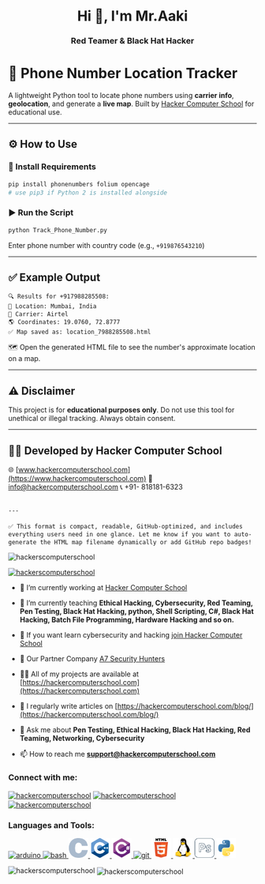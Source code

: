 <h1 align="center">Hi 👋, I'm Mr.Aaki</h1>
<h3 align="center">Red Teamer & Black Hat Hacker</h3>

# 📱 Phone Number Location Tracker

A lightweight Python tool to locate phone numbers using **carrier info**, **geolocation**, and generate a **live map**. Built by [Hacker Computer School](https://www.hackercomputerschool.com) for educational use.

---

## ⚙️ How to Use

### 🔧 Install Requirements
```bash
pip install phonenumbers folium opencage
# use pip3 if Python 2 is installed alongside
````

### ▶️ Run the Script

```bash
python Track_Phone_Number.py
```

Enter phone number with country code (e.g., `+919876543210`)

---

## ✅ Example Output

```text
🔍 Results for +917988285508:
📍 Location: Mumbai, India
📡 Carrier: Airtel
🌎 Coordinates: 19.0760, 72.8777
✅ Map saved as: location_7988285508.html
```

🗺️ Open the generated HTML file to see the number's approximate location on a map.

---

## ⚠️ Disclaimer

This project is for **educational purposes only**.
Do not use this tool for unethical or illegal tracking. Always obtain consent.

---

## 👨‍💻 Developed by Hacker Computer School

🌐 [www.hackercomputerschool.com](https://www.hackercomputerschool.com)
📧 [info@hackercomputerschool.com](mailto:info@hackercomputerschool.com)
📞 +91- 818181-6323

```

---

✅ This format is compact, readable, GitHub-optimized, and includes everything users need in one glance. Let me know if you want to auto-generate the HTML map filename dynamically or add GitHub repo badges!
```


<p align="left"> <img src="https://komarev.com/ghpvc/?username=hackerscomputerschool&label=Profile%20views&color=0e75b6&style=flat" alt="hackerscomputerschool" /> </p>

<p align="left"> <a href="https://github.com/ryo-ma/github-profile-trophy"><img src="https://github-profile-trophy.vercel.app/?username=hackerscomputerschool" alt="hackerscomputerschool" /></a> </p>

- 🔭 I’m currently working at [Hacker Computer School](https://hackercomputerschool.com/)

- 🌱 I’m currently teaching **Ethical Hacking, Cybersecurity, Red Teaming, Pen Testing, Black Hat Hacking, python, Shell Scripting, C#, Black Hat Hacking, Batch File Programming, Hardware Hacking and so on.**

- 👯 If you want learn cybersecurity and hacking [join Hacker Computer School](https://hackercomputerschool.com/)

- 🤝 Our Partner Company [A7 Security Hunters](https://a7securityhunters.com/)

- 👨‍💻 All of my projects are available at [https://hackercomputerschool.com](https://hackercomputerschool.com)

- 📝 I regularly write articles on [https://hackercomputerschool.com/blog/](https://hackercomputerschool.com/blog/)

- 💬 Ask me about **Pen Testing, Ethical Hacking, Black Hat Hacking, Red Teaming, Networking, Cybersecurity**

- 📫 How to reach me **support@hackercomputerschool.com**

<h3 align="left">Connect with me:</h3>
<p align="left">
<a href="https://linkedin.com/in/hackercomputerschool" target="blank"><img align="center" src="https://raw.githubusercontent.com/rahuldkjain/github-profile-readme-generator/master/src/images/icons/Social/linked-in-alt.svg" alt="hackercomputerschool" height="30" width="40" /></a>
<a href="https://fb.com/hackercomputerschool" target="blank"><img align="center" src="https://raw.githubusercontent.com/rahuldkjain/github-profile-readme-generator/master/src/images/icons/Social/facebook.svg" alt="hackercomputerschool" height="30" width="40" /></a>
<a href="https://instagram.com/hackercomputerschool" target="blank"><img align="center" src="https://raw.githubusercontent.com/rahuldkjain/github-profile-readme-generator/master/src/images/icons/Social/instagram.svg" alt="hackercomputerschool" height="30" width="40" /></a>
</p>

<h3 align="left">Languages and Tools:</h3>
<p align="left"> <a href="https://www.arduino.cc/" target="_blank" rel="noreferrer"> <img src="https://cdn.worldvectorlogo.com/logos/arduino-1.svg" alt="arduino" width="40" height="40"/> </a> <a href="https://www.gnu.org/software/bash/" target="_blank" rel="noreferrer"> <img src="https://www.vectorlogo.zone/logos/gnu_bash/gnu_bash-icon.svg" alt="bash" width="40" height="40"/> </a> <a href="https://www.cprogramming.com/" target="_blank" rel="noreferrer"> <img src="https://raw.githubusercontent.com/devicons/devicon/master/icons/c/c-original.svg" alt="c" width="40" height="40"/> </a> <a href="https://www.w3schools.com/cpp/" target="_blank" rel="noreferrer"> <img src="https://raw.githubusercontent.com/devicons/devicon/master/icons/cplusplus/cplusplus-original.svg" alt="cplusplus" width="40" height="40"/> </a> <a href="https://www.w3schools.com/cs/" target="_blank" rel="noreferrer"> <img src="https://raw.githubusercontent.com/devicons/devicon/master/icons/csharp/csharp-original.svg" alt="csharp" width="40" height="40"/> </a> <a href="https://git-scm.com/" target="_blank" rel="noreferrer"> <img src="https://www.vectorlogo.zone/logos/git-scm/git-scm-icon.svg" alt="git" width="40" height="40"/> </a> <a href="https://www.w3.org/html/" target="_blank" rel="noreferrer"> <img src="https://raw.githubusercontent.com/devicons/devicon/master/icons/html5/html5-original-wordmark.svg" alt="html5" width="40" height="40"/> </a> <a href="https://www.linux.org/" target="_blank" rel="noreferrer"> <img src="https://raw.githubusercontent.com/devicons/devicon/master/icons/linux/linux-original.svg" alt="linux" width="40" height="40"/> </a> <a href="https://www.photoshop.com/en" target="_blank" rel="noreferrer"> <img src="https://raw.githubusercontent.com/devicons/devicon/master/icons/photoshop/photoshop-line.svg" alt="photoshop" width="40" height="40"/> </a> <a href="https://www.python.org" target="_blank" rel="noreferrer"> <img src="https://raw.githubusercontent.com/devicons/devicon/master/icons/python/python-original.svg" alt="python" width="40" height="40"/> </a> </p>

<p><img align="left" src="https://github-readme-stats.vercel.app/api/top-langs?username=hackerscomputerschool&show_icons=true&locale=en&layout=compact" alt="hackerscomputerschool" /></p>

<p>&nbsp;<img align="center" src="https://github-readme-stats.vercel.app/api?username=hackerscomputerschool&show_icons=true&locale=en" alt="hackerscomputerschool" /></p>
